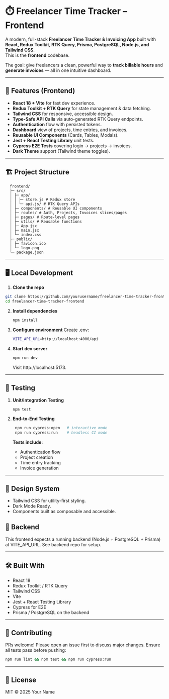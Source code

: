 # ⏱️ Freelancer Time Tracker – Frontend

A modern, full-stack **Freelancer Time Tracker & Invoicing App** built with **React, Redux Toolkit, RTK Query, Prisma, PostgreSQL, Node.js, and Tailwind CSS**.  
This is the **frontend** codebase.

The goal: give freelancers a clean, powerful way to **track billable hours** and **generate invoices** — all in one intuitive dashboard.

---

## 🚀 Features (Frontend)

- **React 18 + Vite** for fast dev experience.
- **Redux Toolkit + RTK Query** for state management & data fetching.
- **Tailwind CSS** for responsive, accessible design.
- **Type-Safe API Calls** via auto-generated RTK Query endpoints.
- **Authentication** flow with persisted tokens.
- **Dashboard** view of projects, time entries, and invoices.
- **Reusable UI Components** (Cards, Tables, Modals).
- **Jest + React Testing Library** unit tests.
- **Cypress E2E Tests** covering login → projects → invoices.
- **Dark Theme** support (Tailwind theme toggles).

---

## 🏗️ Project Structure
```
  frontend/
  ├─ src/
  │ ├─ app/
  │ │ ├─ store.js # Redux store
  │ │ └─ api.js/ # RTK Query APIs
  │ ├─ components/ # Reusable UI components
  │ ├─ routes/ # Auth, Projects, Invoices slices/pages
  │ ├─ pages/ # Route-level pages
  │ ├─ utils/ # Reusable functions
  │ ├─ App.jsx
  │ ├─ main.jsx
  │ └─ index.css
  ├─ public/
  │ ├─ favicon.ico
  │ └─ logo.png
  └─ package.json
```

---

## 🖥️ Local Development

1. **Clone the repo**

  ```bash
  git clone https://github.com/yourusername/freelancer-time-tracker-frontend.git
  cd freelancer-time-tracker-frontend
  ```
2. **Install dependencies**
   ```bash
   npm install
   ```
3. **Configure environment**
   Create .env:
   ```bash
   VITE_API_URL=http://localhost:4000/api
   ```
4. **Start dev server**
   ```bash
   npm run dev
   ```
   Visit http://localhost:5173.

---
## 🧪 Testing

1. **Unit/Integration Testing**
   ```bash
   npm test
   ```

2. **End-to-End Testing**
   ```bash
    npm run cypress:open   # interactive mode
    npm run cypress:run    # headless CI mode
   ```

    **Tests include:**
      - Authentication flow
      - Project creation
      - Time entry tracking
      - Invoice generation
---
## 🎨 Design System

- Tailwind CSS for utility-first styling.
- Dark Mode Ready.
- Components built as composable and accessible.




## 🔗 Backend

This frontend expects a running backend (Node.js + PostgreSQL + Prisma) at VITE_API_URL.
See backend repo for setup.

---

## 🛠️ **Built With**

- React 18
- Redux Toolkit / RTK Query
- Tailwind CSS
- Vite
- Jest + React Testing Library
- Cypress for E2E
- Prisma / PostgreSQL on the backend


---

## 🤝 **Contributing**

PRs welcome! Please open an issue first to discuss major changes.
Ensure all tests pass before pushing:

```bash
npm run lint && npm test && npm run cypress:run
```
---
## 📄 License

MIT © 2025 Your Name



